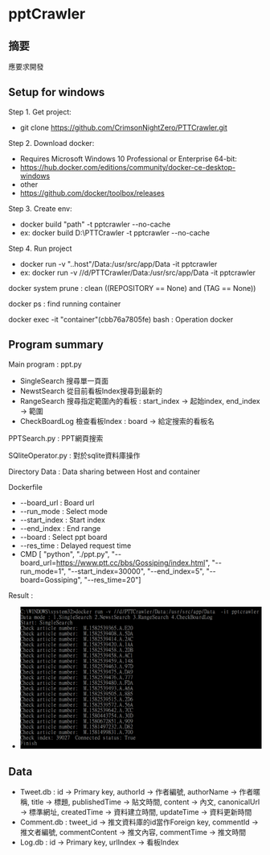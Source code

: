 pptCrawler
============

摘要
------

應要求開發

Setup for windows
-------------------
Step 1. Get project:
* git clone https://github.com/CrimsonNightZero/PTTCrawler.git

Step 2. Download docker:
* Requires Microsoft Windows 10 Professional or Enterprise 64-bit:
* https://hub.docker.com/editions/community/docker-ce-desktop-windows
* other
* https://github.com/docker/toolbox/releases

Step 3. Create env:
* docker build "path" -t pptcrawler --no-cache
* ex: docker build D:\PTTCrawler  -t pptcrawler --no-cache

Step 4. Run project
* docker run -v "..host"/Data:/usr/src/app/Data  -it pptcrawler
* ex: docker run -v //d/PTTCrawler/Data:/usr/src/app/Data  -it pptcrawler

docker system prune : clean ((REPOSITORY == None) and (TAG == None))

docker ps : find running container

docker exec -it "container"(cbb76a7805fe)  bash : Operation docker


Program summary
-----------------
Main program : ppt.py
* SingleSearch 搜尋單一頁面
* NewstSearch 從目前看板Index搜尋到最新的
* RangeSearch 搜尋指定範圍內的看板 : start_index -> 起始index, end_index -> 範圍
* CheckBoardLog 檢查看板Index : board -> 給定搜索的看板名

PPTSearch.py : PPT網頁搜索

SQliteOperator.py : 對於sqlite資料庫操作

Directory Data : Data sharing between Host and container

Dockerfile
* --board_url : Board url
* --run_mode : Select mode
* --start_index : Start index 
* --end_index : End range
* --board : Select ppt board
* --res_time : Delayed request time
* CMD [ "python", "./ppt.py", "--board_url=https://www.ptt.cc/bbs/Gossiping/index.html", "--run_mode=1", "--start_index=30000", "--end_index=5", "--board=Gossiping", "--res_time=20"]

Result :
* ![Crawler](./Figures/Crawler.PNG)

Data
-----------------
* Tweet.db : id -> Primary key, authorId -> 作者編號, authorName -> 作者暱稱, title -> 標題, publishedTime -> 貼文時間, content -> 內文, canonicalUrl -> 標準網址, createdTime -> 資料建立時間, updateTime -> 資料更新時間
* Comment.db : tweet_id -> 推文資料庫的id當作Foreign key, commentId -> 推文者編號, commentContent -> 推文內容, commentTime -> 推文時間
* Log.db : id -> Primary key, urlIndex -> 看板Index
